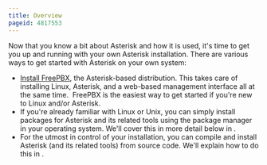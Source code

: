```yaml
---
title: Overview
pageid: 4817553
---
```


Now that you know a bit about Asterisk and how it is used, it's time to get you up and running with your own Asterisk installation. There are various ways to get started with Asterisk on your own system:

* [Install FreePBX](https://www.freepbx.org/downloads/freepbx-distro/), the Asterisk-based distribution. This takes care of installing Linux, Asterisk, and a web-based management interface all at the same time.  FreePBX is the easiest way to get started if you're new to Linux and/or Asterisk.
* If you're already familiar with Linux or Unix, you can simply install packages for Asterisk and its related tools using the package manager in your operating system. We'll cover this in more detail below in .
* For the utmost in control of your installation, you can compile and install Asterisk (and its related tools) from source code. We'll explain how to do this in .

